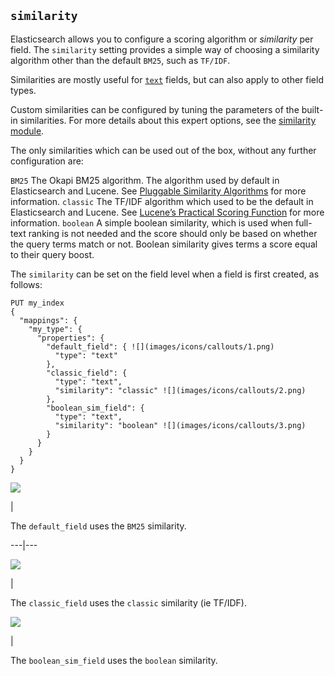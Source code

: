 ## `similarity`

Elasticsearch allows you to configure a scoring algorithm or _similarity_ per field. The `similarity` setting provides a simple way of choosing a similarity algorithm other than the default `BM25`, such as `TF/IDF`.

Similarities are mostly useful for [`text`](text.html "Text datatype") fields, but can also apply to other field types.

Custom similarities can be configured by tuning the parameters of the built-in similarities. For more details about this expert options, see the [similarity module](index-modules-similarity.html "Similarity module").

The only similarities which can be used out of the box, without any further configuration are:

`BM25`
     The Okapi BM25 algorithm. The algorithm used by default in Elasticsearch and Lucene. See [Pluggable Similarity Algorithms](https://www.elastic.co/guide/en/elasticsearch/guide/2.x/pluggable-similarites.html) for more information. 
`classic`
     The TF/IDF algorithm which used to be the default in Elasticsearch and Lucene. See [Lucene’s Practical Scoring Function](https://www.elastic.co/guide/en/elasticsearch/guide/2.x/practical-scoring-function.html) for more information. 
`boolean`
     A simple boolean similarity, which is used when full-text ranking is not needed and the score should only be based on whether the query terms match or not. Boolean similarity gives terms a score equal to their query boost. 

The `similarity` can be set on the field level when a field is first created, as follows:
    
    
    PUT my_index
    {
      "mappings": {
        "my_type": {
          "properties": {
            "default_field": { ![](images/icons/callouts/1.png)
              "type": "text"
            },
            "classic_field": {
              "type": "text",
              "similarity": "classic" ![](images/icons/callouts/2.png)
            },
            "boolean_sim_field": {
              "type": "text",
              "similarity": "boolean" ![](images/icons/callouts/3.png)
            }
          }
        }
      }
    }

![](images/icons/callouts/1.png)

| 

The `default_field` uses the `BM25` similarity.   
  
---|---  
  
![](images/icons/callouts/2.png)

| 

The `classic_field` uses the `classic` similarity (ie TF/IDF).   
  
![](images/icons/callouts/3.png)

| 

The `boolean_sim_field` uses the `boolean` similarity. 
